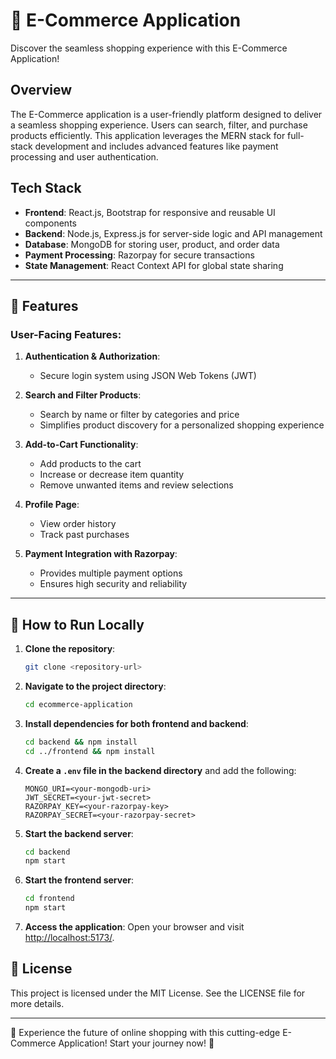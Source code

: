 # 🌟 E-Commerce Application
Discover the seamless shopping experience with this E-Commerce Application!

## Overview
The E-Commerce application is a user-friendly platform designed to deliver a seamless shopping experience. Users can search, filter, and purchase products efficiently. This application leverages the MERN stack for full-stack development and includes advanced features like payment processing and user authentication.

## Tech Stack
- **Frontend**: React.js, Bootstrap for responsive and reusable UI components
- **Backend**: Node.js, Express.js for server-side logic and API management
- **Database**: MongoDB for storing user, product, and order data
- **Payment Processing**: Razorpay for secure transactions
- **State Management**: React Context API for global state sharing

---

## 🔧 Features

### User-Facing Features:
1. **Authentication & Authorization**:
   - Secure login system using JSON Web Tokens (JWT)
  
2. **Search and Filter Products**:
   - Search by name or filter by categories and price
   - Simplifies product discovery for a personalized shopping experience

3. **Add-to-Cart Functionality**:
   - Add products to the cart
   - Increase or decrease item quantity
   - Remove unwanted items and review selections

4. **Profile Page**:
   - View order history
   - Track past purchases

5. **Payment Integration with Razorpay**:
   - Provides multiple payment options
   - Ensures high security and reliability


---


## 🚀 How to Run Locally

1. **Clone the repository**:
   ```bash
   git clone <repository-url>
   ```
2. **Navigate to the project directory**:
   ```bash
   cd ecommerce-application
   ```
3. **Install dependencies for both frontend and backend**:
   ```bash
   cd backend && npm install
   cd ../frontend && npm install
   ```
4. **Create a `.env` file in the backend directory** and add the following:
   ```env
   MONGO_URI=<your-mongodb-uri>
   JWT_SECRET=<your-jwt-secret>
   RAZORPAY_KEY=<your-razorpay-key>
   RAZORPAY_SECRET=<your-razorpay-secret>
   ```
5. **Start the backend server**:
   ```bash
   cd backend
   npm start
   ```
6. **Start the frontend server**:
   ```bash
   cd frontend
   npm start
   ```
7. **Access the application**:
   Open your browser and visit [http://localhost:5173/](http://localhost:5173/).

## 📜 License

This project is licensed under the MIT License. See the LICENSE file for more details.

---

🌟 Experience the future of online shopping with this cutting-edge E-Commerce Application! Start your journey now! 🌟



